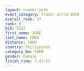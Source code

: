 ```yaml
---
layout: runner-info 
event_category: fraser-ultra-2019 
overall_rank: 37
rank: 9
bib: 5522
first_name: JUNE
last_name: CHEA
distance: 50KM
country: Philippines
category_km: 50KM
gender: Female
finish_time: 7-41-51
---
```


